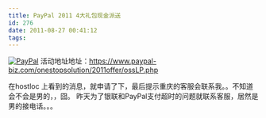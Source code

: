 ```yaml
---
title: PayPal 2011 4大礼包现金派送
id: 276
date: 2011-08-27 00:41:12
tags:
---
```


[![](http://img.maybe.asia/content/images/paypal-huodong.jpg "PayPal")](http://img.maybe.asia/content/images/paypal-huodong.jpg)
活动地址地址：https://www.paypal-biz.com/onestopsolution/2011offer/ossLP.php

在hostloc 上看到的消息，就申请了下，最后提示重庆的客服会联系我。。不知道会不会是男的，，囧。 昨天为了银联和PayPal支付超时的问题就联系客服，居然是男的接电话。。。